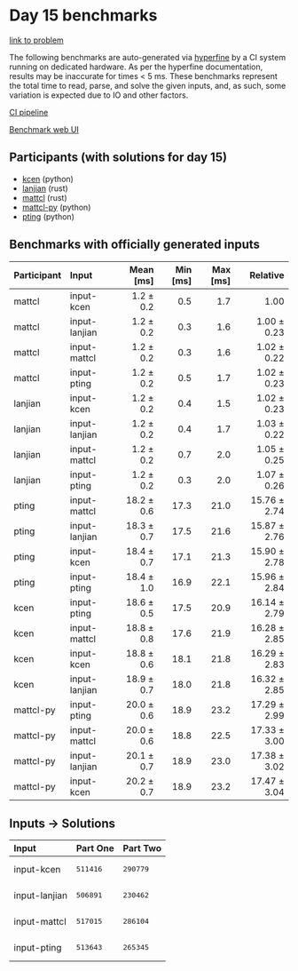 # Day 15 benchmarks

[link to problem](https://adventofcode.com/2023/day/15)

The following benchmarks are auto-generated via
[hyperfine](https://github.com/sharkdp/hyperfine) by a CI system running on
dedicated hardware. As per the hyperfine documentation, results may be
inaccurate for times < 5 ms. These benchmarks represent the total time to read,
parse, and solve the given inputs, and, as such, some variation is expected due
to IO and other factors.

[CI pipeline](http://ci.papercode.net:8080/teams/main/pipelines/aoc2023)

[Benchmark web UI](https://aoc.ancalagon.black)


## Participants (with solutions for day 15)

- [kcen](https://github.com/kcen/aoc2023) (python)
- [lanjian](https://github.com/lanjian/aoc-2023) (rust)
- [mattcl](https://github.com/mattcl/aoc2023) (rust)
- [mattcl-py](https://github.com/mattcl/aoc2023-py) (python)
- [pting](https://github.com/pting/aoc2023) (python)


## Benchmarks with officially generated inputs

| Participant | Input | Mean [ms] | Min [ms] | Max [ms] | Relative |
|:---|:---|---:|---:|---:|---:|
| mattcl | input-kcen | 1.2 ± 0.2 | 0.5 | 1.7 | 1.00 |
| mattcl | input-lanjian | 1.2 ± 0.2 | 0.3 | 1.6 | 1.00 ± 0.23 |
| mattcl | input-mattcl | 1.2 ± 0.2 | 0.3 | 1.6 | 1.02 ± 0.22 |
| mattcl | input-pting | 1.2 ± 0.2 | 0.5 | 1.7 | 1.02 ± 0.23 |
| lanjian | input-kcen | 1.2 ± 0.2 | 0.4 | 1.5 | 1.02 ± 0.23 |
| lanjian | input-lanjian | 1.2 ± 0.2 | 0.4 | 1.7 | 1.03 ± 0.22 |
| lanjian | input-mattcl | 1.2 ± 0.2 | 0.7 | 2.0 | 1.05 ± 0.25 |
| lanjian | input-pting | 1.2 ± 0.2 | 0.3 | 2.0 | 1.07 ± 0.26 |
| pting | input-mattcl | 18.2 ± 0.6 | 17.3 | 21.0 | 15.76 ± 2.74 |
| pting | input-lanjian | 18.3 ± 0.7 | 17.5 | 21.6 | 15.87 ± 2.76 |
| pting | input-kcen | 18.4 ± 0.7 | 17.1 | 21.3 | 15.90 ± 2.78 |
| pting | input-pting | 18.4 ± 1.0 | 16.9 | 22.1 | 15.96 ± 2.84 |
| kcen | input-pting | 18.6 ± 0.5 | 17.5 | 20.9 | 16.14 ± 2.79 |
| kcen | input-mattcl | 18.8 ± 0.8 | 17.6 | 21.9 | 16.28 ± 2.85 |
| kcen | input-kcen | 18.8 ± 0.6 | 18.1 | 21.8 | 16.29 ± 2.83 |
| kcen | input-lanjian | 18.9 ± 0.7 | 18.0 | 21.8 | 16.32 ± 2.85 |
| mattcl-py | input-pting | 20.0 ± 0.6 | 18.9 | 23.2 | 17.29 ± 2.99 |
| mattcl-py | input-mattcl | 20.0 ± 0.6 | 18.8 | 22.5 | 17.33 ± 3.00 |
| mattcl-py | input-lanjian | 20.1 ± 0.7 | 18.9 | 23.0 | 17.38 ± 3.02 |
| mattcl-py | input-kcen | 20.2 ± 0.7 | 18.9 | 23.2 | 17.47 ± 3.04 |


## Inputs -> Solutions

| Input | Part One | Part Two |
|:---|:---|:---|
|input-kcen|<pre>511416</pre>|<pre>290779</pre>|
|input-lanjian|<pre>506891</pre>|<pre>230462</pre>|
|input-mattcl|<pre>517015</pre>|<pre>286104</pre>|
|input-pting|<pre>513643</pre>|<pre>265345</pre>|